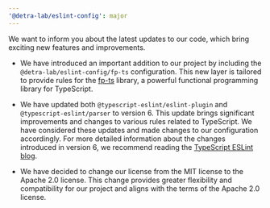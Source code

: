 ```yaml
---
'@detra-lab/eslint-config': major
---
```


We want to inform you about the latest updates to our code, which bring exciting new features and improvements.

- We have introduced an important addition to our project by including the `@detra-lab/eslint-config/fp-ts` configuration. This new layer is tailored to provide rules for the [fp-ts](https://gcanti.github.io/fp-ts/) library, a powerful functional programming library for TypeScript.

- We have updated both `@typescript-eslint/eslint-plugin` and `@typescript-eslint/parser` to version 6. This update brings significant improvements and changes to various rules related to TypeScript. We have considered these updates and made changes to our configuration accordingly. For more detailed information about the changes introduced in version 6, we recommend reading the [TypeScript ESLint blog](https://typescript-eslint.io/blog/announcing-typescript-eslint-v6/).

- We have decided to change our license from the MIT license to the Apache 2.0 license. This change provides greater flexibility and compatibility for our project and aligns with the terms of the Apache 2.0 license.
